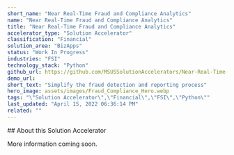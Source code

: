 ```yaml
---
short_name: "Near Real-Time Fraud and Compliance Analytics"
name: "Near Real-Time Fraud and Compliance Analytics"
title: "Near Real-Time Fraud and Compliance Analytics"
accelerator_type: "Solution Accelerator"
classification: "Financial"
solution_area: "BizApps"
status: "Work In Progress"
industries: "FSI"
technology_stack: "Python"
github_url: https://github.com/MSUSSolutionAccelerators/Near-Real-Time-Fraud-and-Compliance-Analytics-Solution-Accelerator
demo_url: 
short_text: "Simplify the fraud detection and reporting process"
hero_image: assets/images/Fraud_Compliance_Hero.webp
tags: "\"Solution Accelerator\",\"Financial\",\"FSI\",\"Python\""
last_updated: "April 15, 2022 06:36:14 PM"
related: ""
---
```

​​## About this Solution Accelerator

More information coming soon.